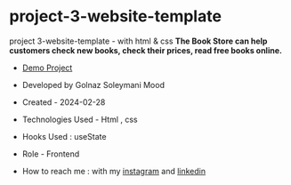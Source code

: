 # project-3-website-template
project 3-website-template - with html & css
**The Book Store can help customers check new books, check their prices, read free books online.**
- [Demo Project](https://soleymanigolnaz.github.io/project-3-website-template/)

- Developed by Golnaz Soleymani Mood

- Created - 2024-02-28

- Technologies Used - Html , css

- Hooks Used : useState 

- Role - Frontend

- How to reach me : with my [instagram](https://www.instagram.com/soleymani_golnaz_web) and [linkedin](https://www.linkedin.com/in/golnaz-soleymani-mood)
